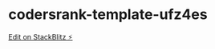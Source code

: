 # codersrank-template-ufz4es

[Edit on StackBlitz ⚡️](https://stackblitz.com/edit/codersrank-template-ufz4es)